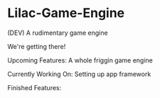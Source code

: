 # Lilac-Game-Engine
(DEV) A rudimentary game engine

We're getting there!

Upcoming Features:
A whole friggin game engine

Currently Working On:
Setting up app framework

Finished Features:
